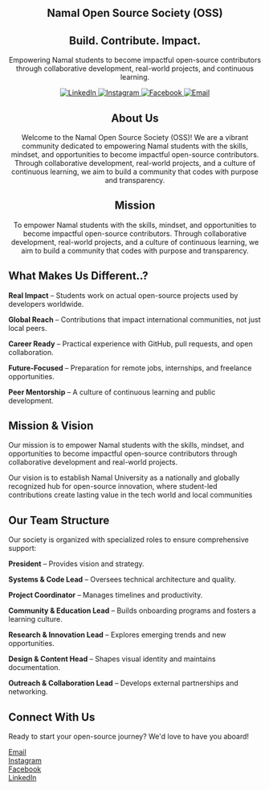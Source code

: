 

<div align="center">

## Namal Open Source Society (OSS) ##

<h2>Build. Contribute. Impact.</h2>

Empowering Namal students to become impactful open-source contributors through collaborative development, real-world projects, and continuous learning.


<p align="center">
  <a href="https://www.linkedin.com/company/open-source-society">
    <img src="https://img.shields.io/badge/LinkedIn-0077B5?style=for-the-badge&logo=linkedin&logoColor=white" alt="LinkedIn">
  </a>
  <a href="https://www.instagram.com/namal_oss">
    <img src="https://img.shields.io/badge/Instagram-E4405F?style=for-the-badge&logo=instagram&logoColor=white" alt="Instagram">
  </a>
  <a href="https://www.facebook.com/NamalOSS">
    <img src="https://img.shields.io/badge/Facebook-1877F2?style=for-the-badge&logo=facebook&logoColor=white" alt="Facebook">
  </a>
  <a href="mailto:oss@namal.edu.pk">
    <img src="https://img.shields.io/badge/Email-D14836?style=for-the-badge&logo=gmail&logoColor=white" alt="Email">
  </a>
</p>

<h2> About Us </h2>


Welcome to the Namal Open Source Society (OSS)! We are a vibrant community dedicated to empowering Namal students with the skills, mindset, and opportunities to become impactful open-source contributors. Through collaborative development, real-world projects, and a culture of continuous learning, we aim to build a community that codes with purpose and transparency.


<h2> Mission </h2>

To empower Namal students with the skills, mindset, and opportunities to become impactful open-source contributors. Through collaborative development, real-world projects, and a culture of continuous learning, we aim to build a community that codes with purpose and transparency.


</div>


<h2>What Makes Us Different..?</h2>

**Real Impact** – Students work on actual open-source projects used by developers worldwide.

**Global Reach** – Contributions that impact international communities, not just local peers.

**Career Ready** – Practical experience with GitHub, pull requests, and open collaboration.

**Future-Focused** – Preparation for remote jobs, internships, and freelance opportunities.

**Peer Mentorship** – A culture of continuous learning and public development.


</div>
<h2>Mission & Vision</h2>

Our mission is to empower Namal students with the skills, mindset, and opportunities to become impactful open-source contributors through collaborative development and real-world projects.

Our vision is to establish Namal University as a nationally and globally recognized hub for open-source innovation, where student-led contributions create lasting value in the tech world and local communities
<h2>Our Team Structure</h2>
Our society is organized with specialized roles to ensure comprehensive support:

**President** – Provides vision and strategy.

**Systems & Code Lead** – Oversees technical architecture and quality.

**Project Coordinator** – Manages timelines and productivity.

**Community & Education Lead** – Builds onboarding programs and fosters a learning culture.

**Research & Innovation Lead** – Explores emerging trends and new opportunities.

**Design & Content Head** – Shapes visual identity and maintains documentation.

**Outreach & Collaboration Lead** – Develops external partnerships and networking.

<h2>Connect With Us</h2>

Ready to start your open-source journey? We'd love to have you aboard!

[Email](mailto:oss@namal.edu.pk)  
[Instagram](https://instagram.com/namal_oss)  
[Facebook](https://facebook.com/NamalOSS)  
[LinkedIn](https://linkedin.com/company/open-source-society)

<!--
**OssNamal/OssNamal** is a ✨ _special_ ✨ repository because its `README.md` (this file) appears on your GitHub profile.

Here are some ideas to get you started:

- 🔭 I’m currently working on ...
- 🌱 I’m currently learning ...
- 👯 I’m looking to collaborate on ...
- 🤔 I’m looking for help with ...
- 💬 Ask me about ...
- 📫 How to reach me: ..
- 😄 Pronouns: ...
- ⚡ Fun fact: ...
-->
